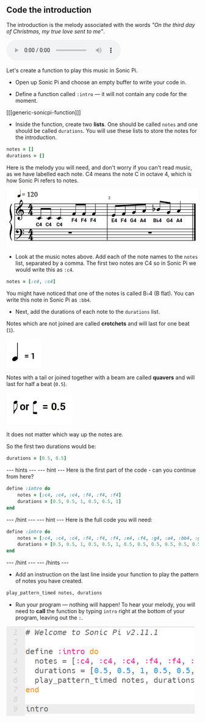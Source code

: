 ## Code the introduction

The introduction is the melody associated with the words _"On the third day of Christmas, my true love sent to me"_.

<div id="audio-preview" class="pdf-hidden">

<audio controls preload>
  <source src="resources/intro.mp3" type="audio/mpeg">
Your browser does not support the <code>audio</code> element.
</audio>

</div>

Let's create a function to play this music in Sonic Pi.

+ Open up Sonic Pi and choose an empty buffer to write your code in.

+ Define a function called `:intro` — it will not contain any code for the moment.

[[[generic-sonicpi-function]]]

+ Inside the function, create two **lists**. One should be called `notes` and one should be called `durations`. You will use these lists to store the notes for the introduction.

```ruby
notes = []
durations = []
```

Here is the melody you will need, and don't worry if you can't read music, as we have labelled each note. C4 means the note C in octave 4, which is how Sonic Pi refers to notes.

![Introduction](images/introduction.png)

+ Look at the music notes above. Add each of the note names to the `notes` list, separated by a comma. The first two notes are C4 so in Sonic Pi we would write this as `:c4`.

```ruby
notes = [:c4, :c4]
```

You might have noticed that one of the notes is called B♭4 (B flat). You can write this note in Sonic Pi as `:bb4`.

+ Next, add the durations of each note to the `durations` list.

Notes which are not joined are called **crotchets** and will last for one beat (`1`).

![Crotchet](images/crotchet.png)

Notes with a tail or joined together with a beam are called **quavers** and will last for half a beat (`0.5`).

![Quaver](images/quaver.png)

It does not matter which way up the notes are.

So the first two durations would be:

```ruby
durations = [0.5, 0.5]
```

--- hints ---
--- hint ---
Here is the first part of the code - can you continue from here?

```ruby
define :intro do
    notes = [:c4, :c4, :c4, :f4, :f4, :f4]
    durations = [0.5, 0.5, 1, 0.5, 0.5, 1]
end
```
--- /hint ---
--- hint ---
Here is the full code you will need:

```ruby
define :intro do
    notes = [:c4, :c4, :c4, :f4, :f4, :f4, :e4, :f4, :g4, :a4, :bb4, :g4, :a4]
    durations = [0.5, 0.5, 1, 0.5, 0.5, 1, 0.5, 0.5, 0.5, 0.5, 0.5, 0.5, 1]
end
```
--- /hint ---
--- /hints ---

+ Add an instruction on the last line inside your function to play the pattern of notes you have created.

```ruby
play_pattern_timed notes, durations
```

+ Run your program — nothing will happen! To hear your melody, you will need to **call** the function by typing `intro` right at the bottom of your program, leaving out the `:`.

![Call the function](images/call-function.png)
